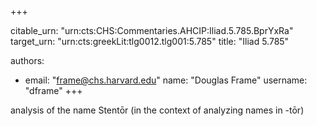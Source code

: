 +++


citable_urn: "urn:cts:CHS:Commentaries.AHCIP:Iliad.5.785.BprYxRa"
target_urn: "urn:cts:greekLit:tlg0012.tlg001:5.785"
title: "Iliad 5.785"

authors:
- email: "frame@chs.harvard.edu"
  name: "Douglas Frame"
  username: "dframe"
+++

<p>analysis of the name Stentōr (in the context of analyzing names in -tōr)</p>